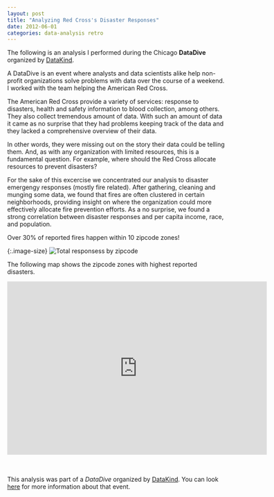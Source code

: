```yaml
---
layout: post
title: "Analyzing Red Cross's Disaster Responses"
date: 2012-06-01
categories: data-analysis retro
---
```


The following is an analysis I performed during the Chicago **DataDive** organized by [DataKind](http://datakind.org). 

A DataDive is an event where  analysts and data scientists alike help non-profit organizations solve problems with data over the course of a weekend. I worked with the team helping the American Red Cross.
<br>

The American Red Cross provide a variety of services: response to disasters, health and safety information to blood collection, among others. They also collect tremendous amount of data. With such an amount of data it came as no surprise that they had problems keeping track of the data and they lacked a comprehensive overview of their data.

In other words, they were missing out on the story their data could be telling them. And, as with any organization with limited resources, this is a fundamental question. For example, where should the Red Cross allocate resources to prevent disasters? 

For the sake of this excercise we concentrated our analysis to disaster emergengy responses (mostly fire related). After gathering, cleaning and munging some data, we found that fires are often clustered in certain neighborhoods, providing insight on where the organization could more effectively allocate fire prevention efforts. As a no surprise, we found a strong correlation between disaster responses and per capita income, race, and population.

Over 30% of reported fires happen within 10 zipcode zones!


{:.image-size}
![Total responsess by zipcode]({{site.baseurl}}/assets/red-cross-zipcodes.png) 

 
The following map shows the zipcode zones with highest reported disasters. 
<!--
The Chicago chapter of the American Red Cross did not have, at the time, a centralized database of 
-->

<iframe width="600" height="400" scrolling="no" frameborder="no" src="https://www.google.com/fusiontables/embedviz?q=select+col39+from+1WzNoQKJMQQgFMPimFMtf602iUhZSUvDfncPP4M0&amp;viz=MAP&amp;h=false&amp;lat=41.79197187093165&amp;lng=-87.69969750781252&amp;t=1&amp;z=9&amp;l=col39&amp;y=2&amp;tmplt=2&amp;hml=GEOCODABLE"></iframe>


<br> <br>
This analysis was part of a *DataDive* organized by [DataKind](http://datakind.org). You can look 
[here](http://www.shareable.net/blog/datakinds-vision-of-a-data-driven-social-change-movement) for more information about that event.